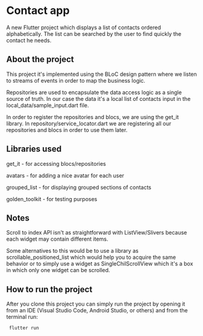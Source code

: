 # Contact app

A new Flutter project which displays a list of contacts ordered alphabetically. 
The list can be searched by the user to find quickly the contact he needs. 

## About the project
This project it's implemented using the BLoC design pattern where we listen to streams of events in order to map the business logic. 

Repositories are used to encapsulate the data access logic as a single source of truth. In our case the data it's a local list of contacts input in the local_data/sample_input.dart file. 

In order to register the repositories and blocs, we are using the get_it library. In repository/service_locator.dart we are registering all our repositories and blocs in order to use them later. 

## Libraries used
get_it - for accessing blocs/repositories

avatars - for adding a nice avatar for each user

grouped_list - for displaying grouped sections of contacts

golden_toolkit - for testing purposes

## Notes
Scroll to index API isn't as straightforward with ListView/Slivers because each widget may contain different items.

Some alternatives to this would be to use a library as scrollable_positioned_list which would help you to acquire the same behavior or to simply use a widget as SingleChilScrollView which it's a box in which only one widget can be scrolled. 

## How to run the project
After you clone this project you can simply run the project by opening it from an IDE (Visual Studio Code, Android Studio, or others) and from the terminal run: 

``` flutter run```

